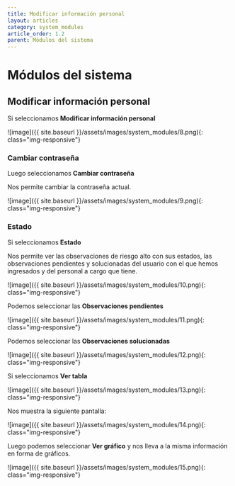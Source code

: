 ```yaml
---
title: Modificar información personal
layout: articles
category: system_modules
article_order: 1.2
parent: Módulos del sistema
---
```

# Módulos del sistema

## Modificar información personal

Si seleccionamos **Modificar información personal**

![image]({{ site.baseurl }}/assets/images/system_modules/8.png){: class="img-responsive"}

### Cambiar contraseña

Luego seleccionamos **Cambiar contraseña**

Nos permite cambiar la contraseña actual.

![image]({{ site.baseurl }}/assets/images/system_modules/9.png){: class="img-responsive"}

### Estado

Si seleccionamos **Estado**

Nos permite ver las observaciones de riesgo alto con sus estados, las observaciones pendientes y solucionadas del usuario con el que hemos ingresados y del personal a cargo que tiene.

![image]({{ site.baseurl }}/assets/images/system_modules/10.png){: class="img-responsive"}

Podemos seleccionar las **Observaciones pendientes**

![image]({{ site.baseurl }}/assets/images/system_modules/11.png){: class="img-responsive"}

Podemos seleccionar las **Observaciones solucionadas**

![image]({{ site.baseurl }}/assets/images/system_modules/12.png){: class="img-responsive"}

Si seleccionamos **Ver tabla**

![image]({{ site.baseurl }}/assets/images/system_modules/13.png){: class="img-responsive"}

Nos muestra la siguiente pantalla:

![image]({{ site.baseurl }}/assets/images/system_modules/14.png){: class="img-responsive"}

Luego podemos seleccionar **Ver gráfico** y nos lleva a la misma información en forma de gráficos.

![image]({{ site.baseurl }}/assets/images/system_modules/15.png){: class="img-responsive"}
